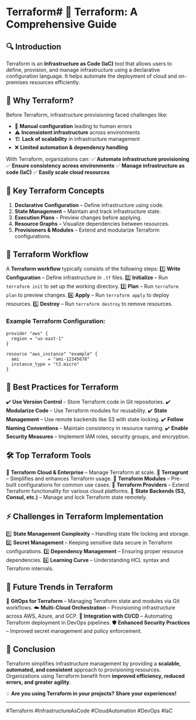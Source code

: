 # Terraform# 🚀 Terraform: A Comprehensive Guide

## 🔍 Introduction
Terraform is an **Infrastructure as Code (IaC)** tool that allows users to define, provision, and manage infrastructure using a declarative configuration language. It helps automate the deployment of cloud and on-premises resources efficiently.

## 🎯 Why Terraform?
Before Terraform, infrastructure provisioning faced challenges like:
- 🚨 **Manual configuration** leading to human errors
- ⚠️ **Inconsistent infrastructure** across environments
- 🏗 **Lack of scalability** in infrastructure management
- ❌ **Limited automation & dependency handling**

With Terraform, organizations can:
✅ **Automate infrastructure provisioning**
✅ **Ensure consistency across environments**
✅ **Manage infrastructure as code (IaC)**
✅ **Easily scale cloud resources**

## 🔑 Key Terraform Concepts
1. **Declarative Configuration** – Define infrastructure using code.
2. **State Management** – Maintain and track infrastructure state.
3. **Execution Plans** – Preview changes before applying.
4. **Resource Graphs** – Visualize dependencies between resources.
5. **Provisioners & Modules** – Extend and modularize Terraform configurations.

## 🚀 Terraform Workflow
A **Terraform workflow** typically consists of the following steps:
1️⃣ **Write Configuration** – Define infrastructure in `.tf` files.
2️⃣ **Initialize** – Run `terraform init` to set up the working directory.
3️⃣ **Plan** – Run `terraform plan` to preview changes.
4️⃣ **Apply** – Run `terraform apply` to deploy resources.
5️⃣ **Destroy** – Run `terraform destroy` to remove resources.

### Example Terraform Configuration:
```hcl
provider "aws" {
  region = "us-east-1"
}

resource "aws_instance" "example" {
  ami           = "ami-12345678"
  instance_type = "t2.micro"
}
```

## 🌟 Best Practices for Terraform
✔️ **Use Version Control** – Store Terraform code in Git repositories.
✔️ **Modularize Code** – Use Terraform modules for reusability.
✔️ **State Management** – Use remote backends like S3 with state locking.
✔️ **Follow Naming Conventions** – Maintain consistency in resource naming.
✔️ **Enable Security Measures** – Implement IAM roles, security groups, and encryption.

## 🛠️ Top Terraform Tools
🔹 **Terraform Cloud & Enterprise** – Manage Terraform at scale.
🔹 **Terragrunt** – Simplifies and enhances Terraform usage.
🔹 **Terraform Modules** – Pre-built configurations for common use cases.
🔹 **Terraform Providers** – Extend Terraform functionality for various cloud platforms.
🔹 **State Backends (S3, Consul, etc.)** – Manage and lock Terraform state remotely.

## ⚡ Challenges in Terraform Implementation
1️⃣ **State Management Complexity** – Handling state file locking and storage.
2️⃣ **Secret Management** – Keeping sensitive data secure in Terraform configurations.
3️⃣ **Dependency Management** – Ensuring proper resource dependencies.
4️⃣ **Learning Curve** – Understanding HCL syntax and Terraform internals.

## 🔮 Future Trends in Terraform
🚀 **GitOps for Terraform** – Managing Terraform state and modules via Git workflows.
☁️ **Multi-Cloud Orchestration** – Provisioning infrastructure across AWS, Azure, and GCP.
🔄 **Integration with CI/CD** – Automating Terraform deployment in DevOps pipelines.
🛡 **Enhanced Security Practices** – Improved secret management and policy enforcement.

## 🎯 Conclusion
Terraform simplifies infrastructure management by providing a **scalable, automated, and consistent** approach to provisioning resources. Organizations using Terraform benefit from **improved efficiency, reduced errors, and greater agility**.

💡 **Are you using Terraform in your projects? Share your experiences!**

---
#Terraform #InfrastructureAsCode #CloudAutomation #DevOps #IaC
